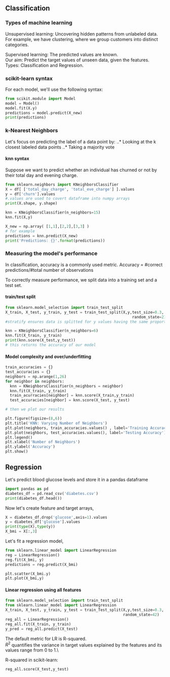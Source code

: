 
## Classification

### Types of machine learning
Unsupervised learning: Uncovering hidden patterns from unlabeled data. \
For example, we have clustering, where we group customers into distinct categories.

Supervised learning: The predicted values are known.\
Our aim: Predict the target values of unseen data, given the features.\
Types: Classification and Regression.


### scikit-learn syntax

For each model, we'll use the following syntax:
```python
from scikit.module import Model
model = Model()
model.fit(X.y)
predictions = model.predict(X_new)
print(predictions)
```

### k-Nearest Neighbors

Let's focus on predicting the label of a data point by:
..* Looking at the k closest labeled data points
..* Taking a majority vote

#### knn syntax

Suppose we want to predict whether an individual has churned or not by their total day and evening charge.

```python
from sklearn.neighbors import KNeighborsClassifier
X = df[ ['total_day_charge', 'total_eve_charge'] ].values
y = df['churn'].values
#.values are used to covert dataframe into numpy arrays
print(X.shape, y.shape)

knn = KNeighborsClassifier(n_neighbors=15)
knn.fit(X,y)

X_new = np.array( [1,1],[2,2],[3,3] )
# for example
predictions = knn.predict(X_new)
print('Predictions: {}'.format(predictions))
```


### Measuring the model's performance

In classification, accuracy is a commonly used metric.
Accuracy = #correct predictions/#total number of observations

To correctly measure performance, we split data into a training set and a test set.

#### train/test split

```python
from sklearn.model_selection import train_test_split
X_train, X_test, y_train, y_test = train_test_split(X,y,test_size=0.3,
                                                        random_state=21, stratify=y)
#stratify ensures data is splitted for y values having the same proportions as the split

knn = KNeighborsClassifier(n_neighbors=6)
knn.fit(X_train, y_train)
print(knn.score(X_test,y_test))
# this returns the accuracy of our model
```

#### Model complexity and over/underfitting

```python
train_accuracies = {}
test_accuracies = {}
neighbors = np.arange(1,26)
for neighbor in neighbors:
  knn = KNeighborsClassifier(n_neighbors = neighbor)
  knn.fit(X_train, y_train)
  train_acurracies[neighbor] = knn.score(X_train,y_train)
  test_accuracies[neighbor] = knn.score(X_test, y_test)

# then we plot our results

plt.figure(figsize=(8,6))
plt.title('KNN: Varying Number of Neighbors')
plt.plot(neighbors, train_accuracies.values() , label='Training Accuracy')
plt.plot(neighbors, test_accuracies.values(), label='Testing Accuracy')
plt.legend()
plt.xlabel('Number of Neighbors')
plt.ylabel('Accuracy')
plt.show()
```


## Regression

Let's predict blood glucose levels and store it in a pandas dataframe

```python
import pandas as pd
diabetes_df = pd.read_csv('diabetes.csv')
print(diabetes_df.head())
```



Now let's create feature and target arrays,

```python
X = diabetes_df.drop('glucose',axis=1).values
y = diabetes_df['glucose'].values
print(type(X),type(y))
X_bmi = X[:,3]
```

Let's fit a regression model,

```python
from sklearn.linear_model import LinearRegression
reg = LinearRegression()
reg.fit(X_bmi, y)
predictions = reg.predict(X_bmi)

plt.scatter(X_bmi.y)
plt.plot(X_bmi,y)
```


#### Linear regression using all features
```python
from sklearn.model_selection import train_test_split
from sklearn.linear_model import LinearRegression
X_train, X_test, y_train, y_test = train_Test_split(X,y,test_size=0.3,
                                                    random_state=42)
reg_all = LinearRegression()
reg_all.fit(X_train, y_train)
y_pred = reg_all.predict(X_test)
```

The default metric for LR is R-squared.\
$R^2$ quantifies the variance in target values explained by the features and its values range from 0 to 1.\

R-squared in scikit-learn:
```python
reg_all.score(X_test,y_test)
```
